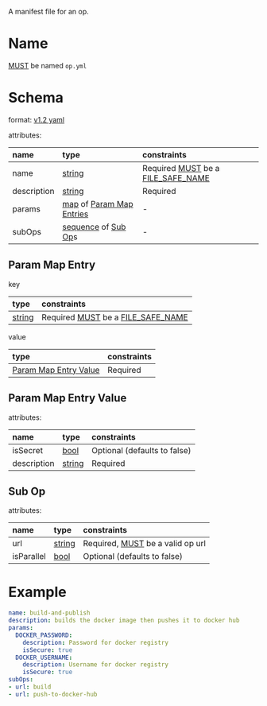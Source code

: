 A manifest file for an op.

# Name

[MUST](index.md#mustmay) be named `op.yml`

# Schema

format: [v1.2 yaml](http://www.yaml.org/spec/1.2/spec.html)

attributes:

| name        | type                                                                          | constraints                                                                      |
|:------------|:------------------------------------------------------------------------------|:---------------------------------------------------------------------------------|
| name        | [string](http://yaml.org/type/str.html)                                       | Required [MUST](index.md#mustmay) be a [FILE_SAFE_NAME](index.md#file_safe_name) |
| description | [string](http://yaml.org/type/str.html)                                       | Required                                                                         |
| params      | [map](http://yaml.org/type/map.html) of [Param Map Entries](#param-map-entry) | -                                                                                |
| subOps      | [sequence](http://yaml.org/type/seq.html) of [Sub Op](#sub-op)s               | -                                                                                |

## Param Map Entry

key  

| type                                    | constraints                                                                      |
|:----------------------------------------|:---------------------------------------------------------------------------------|
| [string](http://yaml.org/type/str.html) | Required [MUST](index.md#mustmay) be a [FILE_SAFE_NAME](index.md#file_safe_name) |

value

| type                                            | constraints |
|:------------------------------------------------|:------------|
| [Param Map Entry Value](#param-map-entry-value) | Required    |

## Param Map Entry Value

attributes:

| name        | type                                    | constraints                  |
|:------------|:----------------------------------------|:-----------------------------|
| isSecret    | [bool](http://yaml.org/type/bool.html)  | Optional (defaults to false) |
| description | [string](http://yaml.org/type/str.html) | Required                     |

## Sub Op

attributes:

| name       | type                                    | constraints                                          |
|:-----------|:----------------------------------------|:-----------------------------------------------------|
| url        | [string](http://yaml.org/type/str.html) | Required, [MUST](index.md#mustmay) be a valid op url |
| isParallel | [bool](http://yaml.org/type/bool.html)  | Optional (defaults to false)                         |

# Example

```YAML
name: build-and-publish
description: builds the docker image then pushes it to docker hub
params:
  DOCKER_PASSWORD:
    description: Password for docker registry
    isSecure: true
  DOCKER_USERNAME:
    description: Username for docker registry
    isSecure: true
subOps: 
- url: build
- url: push-to-docker-hub
```

